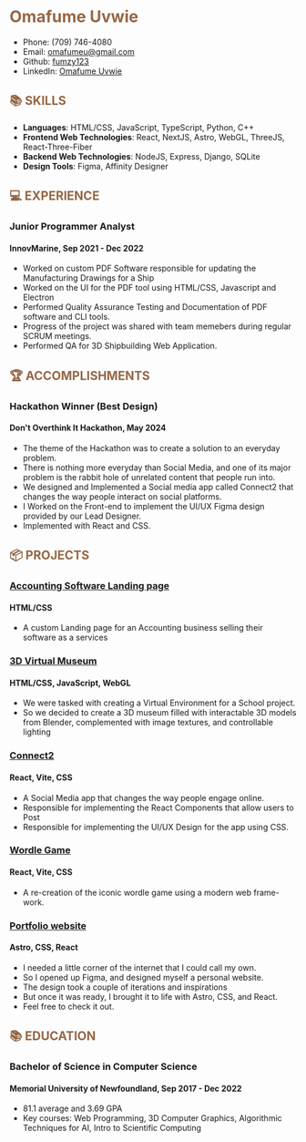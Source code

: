<h1 style="font-weight: bold; color: rgb(149, 103, 70);">Omafume Uvwie</h1>

- Phone: (709) 746-4080
- Email: [omafumeu@gmail.com](mailto:omafumeu@gmail.com)
- Github: [fumzy123](https://github.com/fumzy123)
- LinkedIn: [Omafume Uvwie](https://www.linkedin.com/in/fumeuvwie/)

<h2 style="font-weight: bold; color: rgb(149, 103, 70);">📚 SKILLS</h2>

- **Languages**: HTML/CSS, JavaScript, TypeScript, Python, C++
- **Frontend Web Technologies**: React, NextJS, Astro, WebGL, ThreeJS, React-Three-Fiber
- **Backend Web Technologies**: NodeJS, Express, Django, SQLite
- **Design Tools**: Figma, Affinity Designer

<h2 style="font-weight: bold; color: rgb(149, 103, 70);">💻 EXPERIENCE</h2>

### **Junior Programmer Analyst**

#### InnovMarine, Sep 2021 - Dec 2022

- Worked on custom PDF Software responsible for updating the Manufacturing Drawings for a Ship
- Worked on the UI for the PDF tool using HTML/CSS, Javascript and Electron
- Performed Quality Assurance Testing and Documentation of PDF software and CLI tools.
- Progress of the project was shared with team memebers during regular SCRUM meetings.
- Performed QA for 3D Shipbuilding Web Application.

<h2 style="font-weight: bold; color: rgb(149, 103, 70);">🏆 ACCOMPLISHMENTS</h2>

### **Hackathon Winner (Best Design)**

#### Don't Overthink It Hackathon, May 2024

- The theme of the Hackathon was to create a solution to an everyday problem.
- There is nothing more everyday than Social Media, and one of its major problem is the rabbit hole of unrelated content that people run into.
- We designed and Implemented a Social media app called Connect2 that changes the way people interact on social platforms.
- I Worked on the Front-end to implement the UI/UX Figma design provided by our Lead Designer.
- Implemented with React and CSS.

<h2 style="font-weight: bold; color: rgb(149, 103, 70);">📦 PROJECTS</h2>

### **[Accounting Software Landing page](https://fumzy123.github.io/Dragons-website/)**

#### HTML/CSS

- A custom Landing page for an Accounting business selling their software as a services

### **[3D Virtual Museum](https://webgl-virtual-museum.netlify.app/)**

#### HTML/CSS, JavaScript, WebGL

- We were tasked with creating a Virtual Environment for a School project.
- So we decided to create a 3D museum filled with interactable 3D models from Blender, complemented with image
  textures, and controllable lighting

### **[Connect2](https://www.figma.com/design/AxsW1mI5g6h5pjUzO7qS47/Figma-basics?node-id=1669-162202&t=VXW2q5FBL9f894ho-0)**

#### React, Vite, CSS

- A Social Media app that changes the way people engage online.
- Responsible for implementing the React Components that allow users to Post
- Responsible for implementing the UI/UX Design for the app using CSS.

### **[Wordle Game](https://project-wordle-pkgi9lvat-fumezs-projects.vercel.app/)**

#### React, Vite, CSS

- A re-creation of the iconic wordle game using a modern web frame-work.

### **[Portfolio website](https://personal-astro-blog-seven.vercel.app/)**

#### Astro, CSS, React

- I needed a little corner of the internet that I could call my own.
- So I opened up Figma, and designed myself a personal website.
- The design took a couple of iterations and inspirations
- But once it was ready, I brought it to life with Astro, CSS, and React.
- Feel free to check it out.

<h2 style="font-weight: bold; color: rgb(149, 103, 70);">📚 EDUCATION</h2>

### **Bachelor of Science in Computer Science**

#### Memorial University of Newfoundland, Sep 2017 - Dec 2022

- 81.1 average and 3.69 GPA
- Key courses: Web Programming, 3D Computer Graphics, Algorithmic Techniques for AI, Intro to Scientific Computing

<br/>
<br/>
